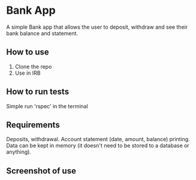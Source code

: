 # Bank App

A simple Bank app that allows the user to deposit, withdraw and see their bank balance
and statement.


## How to use

1. Clone the repo
2. Use in IRB


## How to run tests

Simple run 'rspec' in the terminal

## Requirements

Deposits, withdrawal.
Account statement (date, amount, balance) printing.
Data can be kept in memory (it doesn't need to be stored to a database or anything).


## Screenshot of use



